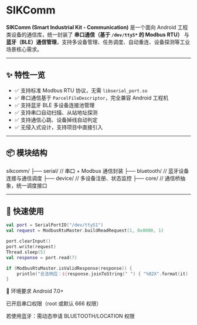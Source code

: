 # SIKComm

**SIKComm (Smart Industrial Kit - Communication)** 是一个面向 Android 工程类设备的通信库，统一封装了 **串口通信（基于 `/dev/ttyS*` 的 Modbus RTU）** 与 **蓝牙（BLE）通信管理**，支持多设备管理、任务调度、自动重连、设备探测等工业场景核心需求。

---

## ✨ 特性一览

- ✅ 支持标准 Modbus RTU 协议，无需 `libserial_port.so`
- ✅ 串口通信基于 `ParcelFileDescriptor`，完全兼容 Android 工程机
- ✅ 支持蓝牙 BLE 多设备连接池管理
- ✅ 支持串口自动扫描、从站地址探测
- ✅ 支持通信心跳、设备掉线自动判定
- ✅ 无侵入式设计，支持项目中直接引入

---

## 📦 模块结构

sikcomm/
├── serial/ // 串口 + Modbus 通信封装
├── bluetooth/ // 蓝牙设备连接与通信调度
├── device/ // 多设备注册、状态监控
├── core/ // 通信桥抽象，统一调度接口

---

## 🚀 快速使用

```kotlin
val port = SerialPortIO("/dev/ttyS1")
val request = ModbusRtuMaster.buildReadRequest(1, 0x0000, 1)

port.clearInput()
port.write(request)
Thread.sleep(5)
val response = port.read(7)

if (ModbusRtuMaster.isValidResponse(response)) {
    println("合法响应：${response.joinToString(" ") { "%02X".format(it) }}")
}
```

🧠 环境要求
Android 7.0+

已开启串口权限（root 或默认 666 权限）

若使用蓝牙：需动态申请 BLUETOOTH/LOCATION 权限

